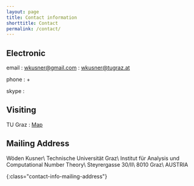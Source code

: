 ```yaml
---
layout: page
title: Contact information
shorttitle: Contact
permalink: /contact/
---
```

## Electronic 
email
: wkusner@gmail.com
: wkusner@tugraz.at

phone
: +

skype
: 





## Visiting
TU Graz
: [Map](https://www.google.com/maps/place/Steyrergasse+30,+Graz+University+of+Technology,+Steyrerg.+30,+8010+Graz,+Austria/@47.0643095,15.4527626,20z/data=!3m1!5s0x476e4a85d4711fb9:0x1b6106826f735a80!4m2!3m1!1s0x476e4a85d381ee0f:0x32658b065eae639e)


## Mailing Address
Wöden Kusner\\
Technische Universität Graz\\
Institut für Analysis und Computational Number Theory\\
Steyrergasse 30/II\\
8010 Graz\\
AUSTRIA

{:class="contact-info-mailing-address"}
